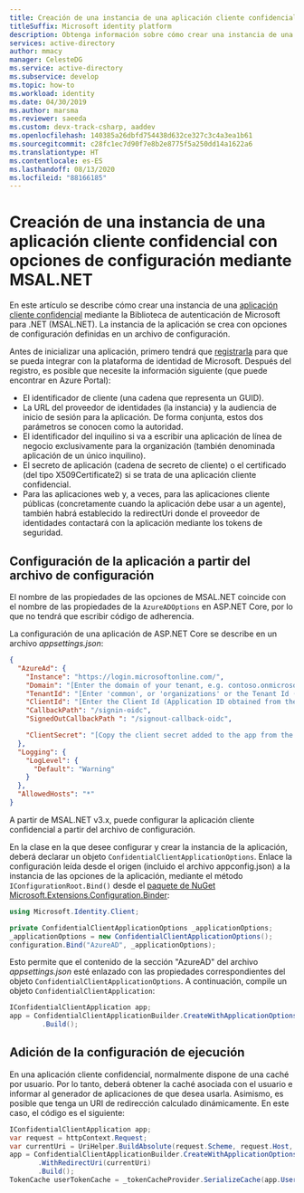 ```yaml
---
title: Creación de una instancia de una aplicación cliente confidencial (MSAL.NET) | Azure
titleSuffix: Microsoft identity platform
description: Obtenga información sobre cómo crear una instancia de una aplicación cliente confidencial con opciones de configuración mediante la Biblioteca de autenticación de Microsoft para .NET (MSAL.NET).
services: active-directory
author: mmacy
manager: CelesteDG
ms.service: active-directory
ms.subservice: develop
ms.topic: how-to
ms.workload: identity
ms.date: 04/30/2019
ms.author: marsma
ms.reviewer: saeeda
ms.custom: devx-track-csharp, aaddev
ms.openlocfilehash: 140385a26dbfd754438d632ce327c3c4a3ea1b61
ms.sourcegitcommit: c28fc1ec7d90f7e8b2e8775f5a250dd14a1622a6
ms.translationtype: HT
ms.contentlocale: es-ES
ms.lasthandoff: 08/13/2020
ms.locfileid: "88166185"
---
```

# <a name="instantiate-a-confidential-client-application-with-configuration-options-using-msalnet"></a>Creación de una instancia de una aplicación cliente confidencial con opciones de configuración mediante MSAL.NET

En este artículo se describe cómo crear una instancia de una [aplicación cliente confidencial](msal-client-applications.md) mediante la Biblioteca de autenticación de Microsoft para .NET (MSAL.NET).  La instancia de la aplicación se crea con opciones de configuración definidas en un archivo de configuración.

Antes de inicializar una aplicación, primero tendrá que [registrarla](quickstart-register-app.md) para que se pueda integrar con la plataforma de identidad de Microsoft. Después del registro, es posible que necesite la información siguiente (que puede encontrar en Azure Portal):

- El identificador de cliente (una cadena que representa un GUID).
- La URL del proveedor de identidades (la instancia) y la audiencia de inicio de sesión para la aplicación. De forma conjunta, estos dos parámetros se conocen como la autoridad.
- El identificador del inquilino si va a escribir una aplicación de línea de negocio exclusivamente para la organización (también denominada aplicación de un único inquilino).
- El secreto de aplicación (cadena de secreto de cliente) o el certificado (del tipo X509Certificate2) si se trata de una aplicación cliente confidencial.
- Para las aplicaciones web y, a veces, para las aplicaciones cliente públicas (concretamente cuando la aplicación debe usar a un agente), también habrá establecido la redirectUri donde el proveedor de identidades contactará con la aplicación mediante los tokens de seguridad.

## <a name="configure-the-application-from-the-config-file"></a>Configuración de la aplicación a partir del archivo de configuración
El nombre de las propiedades de las opciones de MSAL.NET coincide con el nombre de las propiedades de la `AzureADOptions` en ASP.NET Core, por lo que no tendrá que escribir código de adherencia.

La configuración de una aplicación de ASP.NET Core se describe en un archivo *appsettings.json*:

```json
{
  "AzureAd": {
    "Instance": "https://login.microsoftonline.com/",
    "Domain": "[Enter the domain of your tenant, e.g. contoso.onmicrosoft.com]",
    "TenantId": "[Enter 'common', or 'organizations' or the Tenant Id (Obtained from the Azure portal. Select 'Endpoints' from the 'App registrations' blade and use the GUID in any of the URLs), e.g. da41245a5-11b3-996c-00a8-4d99re19f292]",
    "ClientId": "[Enter the Client Id (Application ID obtained from the Azure portal), e.g. ba74781c2-53c2-442a-97c2-3d60re42f403]",
    "CallbackPath": "/signin-oidc",
    "SignedOutCallbackPath ": "/signout-callback-oidc",

    "ClientSecret": "[Copy the client secret added to the app from the Azure portal]"
  },
  "Logging": {
    "LogLevel": {
      "Default": "Warning"
    }
  },
  "AllowedHosts": "*"
}
```

A partir de MSAL.NET v3.x, puede configurar la aplicación cliente confidencial a partir del archivo de configuración.

En la clase en la que desee configurar y crear la instancia de la aplicación, deberá declarar un objeto `ConfidentialClientApplicationOptions`.  Enlace la configuración leída desde el origen (incluido el archivo appconfig.json) a la instancia de las opciones de la aplicación, mediante el método `IConfigurationRoot.Bind()` desde el [paquete de NuGet Microsoft.Extensions.Configuration.Binder](https://www.nuget.org/packages/Microsoft.Extensions.Configuration.Binder):

```csharp
using Microsoft.Identity.Client;

private ConfidentialClientApplicationOptions _applicationOptions;
_applicationOptions = new ConfidentialClientApplicationOptions();
configuration.Bind("AzureAD", _applicationOptions);
```

Esto permite que el contenido de la sección "AzureAD" del archivo *appsettings.json* esté enlazado con las propiedades correspondientes del objeto `ConfidentialClientApplicationOptions`.  A continuación, compile un objeto `ConfidentialClientApplication`:

```csharp
IConfidentialClientApplication app;
app = ConfidentialClientApplicationBuilder.CreateWithApplicationOptions(_applicationOptions)
        .Build();
```

## <a name="add-runtime-configuration"></a>Adición de la configuración de ejecución
En una aplicación cliente confidencial, normalmente dispone de una caché por usuario. Por lo tanto, deberá obtener la caché asociada con el usuario e informar al generador de aplicaciones de que desea usarla. Asimismo, es posible que tenga un URI de redirección calculado dinámicamente. En este caso, el código es el siguiente:

```csharp
IConfidentialClientApplication app;
var request = httpContext.Request;
var currentUri = UriHelper.BuildAbsolute(request.Scheme, request.Host, request.PathBase, _azureAdOptions.CallbackPath ?? string.Empty);
app = ConfidentialClientApplicationBuilder.CreateWithApplicationOptions(_applicationOptions)
       .WithRedirectUri(currentUri)
       .Build();
TokenCache userTokenCache = _tokenCacheProvider.SerializeCache(app.UserTokenCache,httpContext, claimsPrincipal);
```

